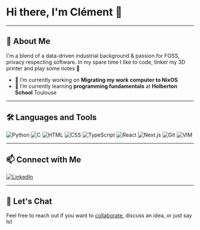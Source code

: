 # Hi there, I'm Clément 👋

---

## 🚀 About Me

I'm a blend of a data-driven industrial background & passion for FOSS, privacy respecting software. In my spare time I like to code, tinker my 3D printer and play some notes 🎵

- 🔭 I’m currently working on **Migrating my work computer to NixOS**
- 🌱 I’m currently learning **programming fundamentals** at **Holberton School** Toulouse 

---

## 🛠️ Languages and Tools

![Python](https://img.shields.io/badge/Python-3776AB?style=for-the-badge&logo=python&logoColor=white)
![C](https://img.shields.io/badge/C_language-A8B9CC?style=for-the-badge&logo=c&logoColor=black)
![HTML](https://img.shields.io/badge/HTML-E34F26?style=for-the-badge&logo=html5&logoColor=black)
![CSS](https://img.shields.io/badge/CSS-1572B6?style=for-the-badge&logo=css3&logoColor=black)
![TypeScript](https://img.shields.io/badge/TypeScript-3178C6?style=for-the-badge&logo=typescript&logoColor=white)
![React](https://img.shields.io/badge/React-20232A?style=for-the-badge&logo=react&logoColor=61DAFB)
![Next.js](https://img.shields.io/badge/Next.js-000000?style=for-the-badge&logo=nextdotjs&logoColor=white)
![Git](https://img.shields.io/badge/Git-F05032?style=for-the-badge&logo=git&logoColor=white)
![VIM](https://img.shields.io/badge/VIM-019733?style=for-the-badge&logo=vim&logoColor=white)

---

## 📫 Connect with Me

[![LinkedIn](https://img.shields.io/badge/LinkedIn-Connect-blue?style=for-the-badge&logo=linkedin)](https://www.linkedin.com/in/clement-callejon/)

---

## 💬 Let's Chat

Feel free to reach out if you want to [collaborate](mailto:clement.callejon@tutanota.com), discuss an idea, or just say hi!

